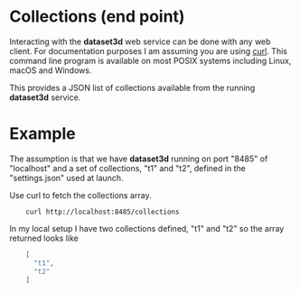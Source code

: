 
Collections (end point)
=======================

Interacting with the __dataset3d__ web service can be done with any web client. For documentation purposes I am assuming you are using [curl](https://curl.se/). This command line program is available on most POSIX systems including Linux, macOS and Windows.

This provides a JSON list of collections available from the running __dataset3d__ service.

Example
=======

The assumption is that we have __dataset3d__ running on port "8485" of "localhost" and a set of collections, "t1" and "t2", defined in the "settings.json" used at launch.

Use curl to fetch the collections array.

~~~shell
    curl http://localhost:8485/collections
~~~

In my local setup I have two collections defined, "t1" and "t2" so the
array returned looks like

~~~json
    [
      "t1",
      "t2"
    ]
~~~


